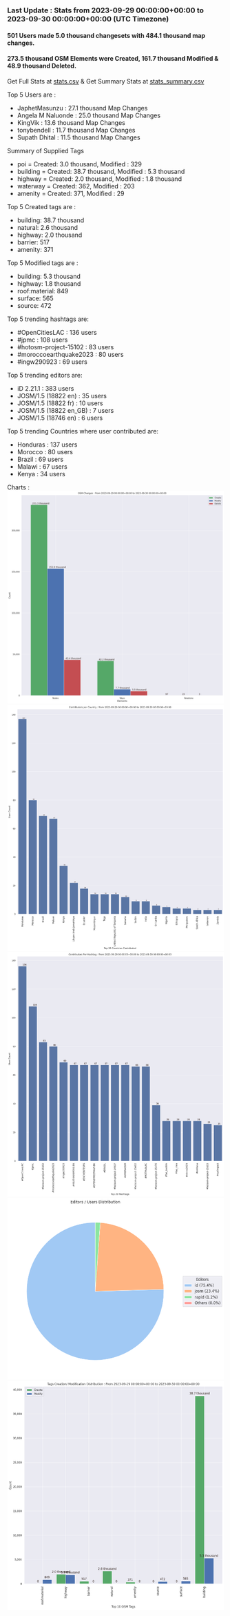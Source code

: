 ### Last Update : Stats from 2023-09-29 00:00:00+00:00 to 2023-09-30 00:00:00+00:00 (UTC Timezone)

#### 501 Users made 5.0 thousand changesets with 484.1 thousand map changes.
#### 273.5 thousand OSM Elements were Created, 161.7 thousand Modified & 48.9 thousand Deleted.
Get Full Stats at [stats.csv](/stats/hotosm/Daily/stats.csv)
 & Get Summary Stats at [stats_summary.csv](/stats/hotosm/Daily/stats_summary.csv)

Top 5 Users are : 
- JaphetMasunzu : 27.1 thousand Map Changes
- Angela M Naluonde : 25.0 thousand Map Changes
- KingVik : 13.6 thousand Map Changes
- tonybendell : 11.7 thousand Map Changes
- Supath Dhital : 11.5 thousand Map Changes

Summary of Supplied Tags
- poi = Created: 3.0 thousand, Modified : 329
- building = Created: 38.7 thousand, Modified : 5.3 thousand
- highway = Created: 2.0 thousand, Modified : 1.8 thousand
- waterway = Created: 362, Modified : 203
- amenity = Created: 371, Modified : 29


Top 5 Created tags are :
- building: 38.7 thousand
- natural: 2.6 thousand
- highway: 2.0 thousand
- barrier: 517
- amenity: 371


Top 5 Modified tags are :
- building: 5.3 thousand
- highway: 1.8 thousand
- roof:material: 849
- surface: 565
- source: 472


Top 5 trending hashtags are:
- #OpenCitiesLAC : 136 users
- #jpmc : 108 users
- #hotosm-project-15102 : 83 users
- #moroccoearthquake2023 : 80 users
- #ingw290923 : 69 users


Top 5 trending editors are:
- iD 2.21.1 : 383 users
- JOSM/1.5 (18822 en) : 35 users
- JOSM/1.5 (18822 fr) : 10 users
- JOSM/1.5 (18822 en_GB) : 7 users
- JOSM/1.5 (18746 en) : 6 users


Top 5 trending Countries where user contributed are:
- Honduras : 137 users
- Morocco : 80 users
- Brazil : 69 users
- Malawi : 67 users
- Kenya : 34 users


 Charts : 
![Alt text](./stats_osm_changes.png) 
![Alt text](./stats_users_per_country.png) 
![Alt text](./stats_users_per_hashtag.png) 
![Alt text](./stats_editors_pie_chart.png) 
![Alt text](./stats_tags.png) 
